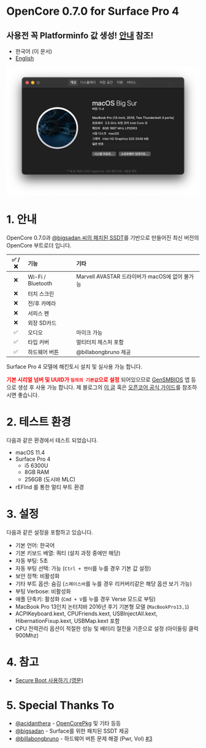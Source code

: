 # OpenCore 0.7.0 for Surface Pro 4
## **사용전 꼭 Platforminfo 값 생성!** [안내](#1.-안내) 참조!

- 한국어 (이 문서)
- [English](https://github.com/icaros7/OpenCore_Surface_Pro_4)

![](screenshot.png)

# 1. 안내
OpenCore 0.7.0과 [@bigsadan 씨의 패치된 SSDT](https://github.com/bigsadan/surface-pro-4-hackintosh)를 기반으로 만들어진 최신 버전의 OpenCore 부트로더 입니다.

|✅ / ❌|기능|기타|
|:---:|:---|:---|
|❌|Wi-Fi / Bluetooth|Marvell AVASTAR 드라이버가 macOS에 없어 불가능|
|❌|터치 스크린||
|❌|전/후 카메라||
|❌|서피스 펜||
|❌|외장 SD카드||
|✅|오디오|마이크 가능|
|✅|타입 커버|멀티터치 제스처 포함|
|✅|하드웨어 버튼|@billabongbruno 제공|


Surface Pro 4 모델에 해킨토시 설치 및 실사용 가능 합니다.

<span style="color:red">**기본 시리얼 넘버 및 UUID가 `임의의 기본값`으로 설정**</span> 되어있으므로 [GenSMBIOS](https://github.com/corpnewt/GenSMBIOS) 앱 등으로 생성 후 사용 가능 합니다. 제 블로그의 [이 글](https://minnote.net/해킨토시_hackintosh/Surface-Pro-4-Hackintosh/#6-1-모델-식별자-및-uuid-변경) 혹은 [오픈코어 공식 가이드](https://dortania.github.io/OpenCore-Install-Guide/config-laptop.plist/skylake.html#platforminfo)를 참조하시면 좋습니다.

# 2. 테스트 환경
다음과 같은 환경에서 테스트 되었습니다.

- macOS 11.4
- Surface Pro 4
    - i5 6300U
    - 8GB RAM
    - 256GB (도시바 MLC)
- rEFInd 를 통한 멀티 부트 환경

# 3. 설정
다음과 같은 설정을 포함하고 있습니다.

- 기본 언어: 한국어
- 기본 키보드 배열: 쿼티 (설치 과정 중에만 해당)
- 자동 부팅: 5초
- 자동 부팅 선택: 가능 (`Ctrl + 엔터`를 누를 경우 기본 값 설정)
- 보안 정책: 비활성화
- 기타 부트 옵션: 숨김 (`스페이스바`를 누를 경우 리커버리같은 해당 옵션 보기 가능)
- 부팅 Verbose: 비활성화
- 애플 단축키: 활성화 (`Cmd + V`를 누를 경우 Verse 모드로 부팅)
- MacBook Pro 13인치 논터치바 2016년 후기 기본형 모델 (`MacBookPro13,1`)
- ACPIKeyboard.kext, CPUFriends.kext, USBInjectAll.kext, HibernationFixup.kext, USBMap.kext 포함
- CPU 전력관리 옵션이 적절한 성능 및 배터리 절전을 기준으로 설정 (아이들링 클럭 900Mhz)

# 4. 참고
- [Secure Boot 사용하기 (영문)](https://github.com/badstorm/surface-pro-7-opencore/blob/master/SecureBoot.With.Grub.md)

# 5. Special Thanks To
- [@acidanthera](https://github.com/acidanthera) - [OpenCorePkg](https://github.com/acidanthera/OpenCorePkg) 및 기타 등등
- [@bigsadan](https://github.com/bigsadan) - Surface를 위한 패치된 SSDT 제공
- [@billabongbruno](https://github.com/billabongbruno) - 하드웨어 버튼 문제 해결 (Pwr, Vol) [#3](https://github.com/icaros7/OpenCore_Surface_Pro_4/issues/3)